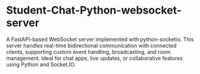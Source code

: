 # Student-Chat-Python-websocket-server
A FastAPI-based WebSocket server implemented with python-socketio. This server handles real-time bidirectional communication with connected clients, supporting custom event handling, broadcasting, and room management. Ideal for chat apps, live updates, or collaborative features using Python and Socket.IO.

